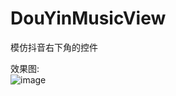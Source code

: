 # DouYinMusicView

模仿抖音右下角的控件

效果图:    
![image](https://github.com/tgithubc/DouYinMusicView/blob/master/gif/1.gif)
